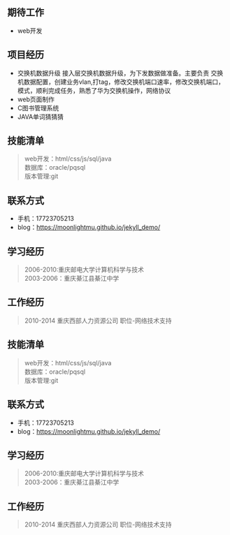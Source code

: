 ## 期待工作 ##
* web开发


## 项目经历 ##
* 交换机数据升级
接入层交换机数据升级，为下发数据做准备。主要负责
交换机数据配置，创建业务vlan,打tag，修改交换机端口速率，修改交换机端口，模式，顺利完成任务，熟悉了华为交换机操作，网络协议
* web页面制作
* C图书管理系统
* JAVA单词猜猜猜


## 技能清单 ##
> web开发：html/css/js/sql/java<br>
> 数据库：oracle/pqsql<br>
> 版本管理:git<br>


## 联系方式 ##
* 手机：17723705213
* blog：https://moonlightmu.github.io/jekyll_demo/


## 学习经历 ##
> 2006-2010:重庆邮电大学计算机科学与技术<br>
> 2003-2006：重庆綦江县綦江中学<br>


## 工作经历 ##
> 2010-2014 重庆西部人力资源公司 职位-网络技术支持


## 技能清单 ##
> web开发：html/css/js/sql/java<br>
> 数据库：oracle/pqsql<br>
> 版本管理:git<br>


## 联系方式 ##
* 手机：17723705213
* blog：https://moonlightmu.github.io/jekyll_demo/


## 学习经历 ##
> 2006-2010:重庆邮电大学计算机科学与技术<br>
> 2003-2006：重庆綦江县綦江中学<br>


## 工作经历 ##
> 2010-2014 重庆西部人力资源公司 职位-网络技术支持






